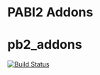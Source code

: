 PABI2 Addons
============

# pb2_addons

[![Build Status](https://travis-ci.org/pabi2/pb2_addons.svg)](https://travis-ci.org/pabi2/pb2_addons)
